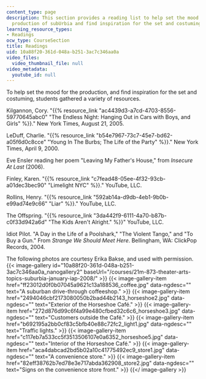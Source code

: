 ```yaml
---
content_type: page
description: This section provides a reading list to help set the mood for the student
  production of subUrbia and find inspiration for the set and costuming.
learning_resource_types:
- Readings
ocw_type: CourseSection
title: Readings
uid: 10a88f20-361d-048a-b251-3ac7c346aa0a
video_files:
  video_thumbnail_file: null
video_metadata:
  youtube_id: null
---
```


To help set the mood for the production, and find inspiration for the set and costuming, students gathered a variety of resources.

Kilgannon, Cory. "{{% resource_link "ac4439d3-a7cd-4703-8556-59770645abc0" "The Endless Night: Hanging Out in Cars with Boys, and Girls" %}}." New York Times, August 21, 2005.

LeDuff, Charlie. "{{% resource_link "b54e7967-73c7-45e7-bd62-a05f6d0c8cce" "Young In The Burbs; The Life of the Party" %}}." New York Times, April 9, 2000.

Eve Ensler reading her poem "Leaving My Father's House," from _Insecure At Last_ (2006).

Finley, Karen. "{{% resource_link "c7fead48-05ee-4f32-93cb-a01dec3bec90" "Limelight NYC" %}}." YouTube, LLC.

Rollins, Henry. "{{% resource_link "592ab14a-d9db-4eb1-9b0b-e99ad74e9c66" "Liar" %}}." YouTube, LLC.

The Offspring. "{{% resource_link "3da442f9-6111-4a70-b87b-c0f33d942a6d" "The Kids Aren't Alright." %}}" YouTube, LLC.

Idiot Pilot. "A Day in the Life of a Poolshark," "The Violent Tango," and "To Buy a Gun." From _Strange We Should Meet Here_. Bellingham, WA: ClickPop Records, 2004.

The following photos are courtesy Erika Bakse, and used with permission.
{{< image-gallery id="10a88f20-361d-048a-b251-3ac7c346aa0a_nanogallery2" baseUrl="/courses/21m-873-theater-arts-topics-suburbia-january-iap-2008/" >}}
{{< image-gallery-item href="ff23012d0f0b07045a9621c13a188536_coffee.jpg" data-ngdesc="" text="A suburban drive-through coffeeshop." >}}
{{< image-gallery-item href="2494046cbf2173080050b2bad44b2143_horseshoe2.jpg" data-ngdesc="" text="Exterior of the Horseshoe Café." >}}
{{< image-gallery-item href="272d876d99c6f4a99e480cfbed32c6c6_horseshoe3.jpg" data-ngdesc="" text="Customers outside the Café." >}}
{{< image-gallery-item href="b692195a2bb0cf83c5bfb40e88c72fc2_light1.jpg" data-ngdesc="" text="Traffic lights." >}}
{{< image-gallery-item href="c117eb7a533cc5f3513506107e0a6352_horseshoe5.jpg" data-ngdesc="" text="Interior of the Horseshoe Café." >}}
{{< image-gallery-item href="aca4dabcad2bd5b02a10c41775492ec9_store1.jpg" data-ngdesc="" text="A convenience store." >}}
{{< image-gallery-item href="82eff38762b7ed78e3e717abda362908_store2.jpg" data-ngdesc="" text="Signs on the convenience store front." >}}
{{</ image-gallery >}}